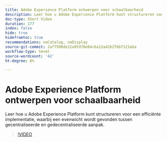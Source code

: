 ```yaml
---
title: Adobe Experience Platform ontwerpen voor schaalbaarheid
description: Leer hoe u Adobe Experience Platform kunt structureren voor een efficiënte implementatie, waarbij een evenwicht wordt gevonden tussen gecentraliseerde en gedecentraliseerde aanpak.
doc-type: Short Video
duration: 177
index: false
hide: true
hidefromtoc: true
recommendations: noCatalog, noDisplay
source-git-commit: 2af7500de12a9fd78e64c6a12a42b2fbbf121eba
workflow-type: tm+mt
source-wordcount: '42'
ht-degree: 0%

---
```



# Adobe Experience Platform ontwerpen voor schaalbaarheid

Leer hoe u Adobe Experience Platform kunt structureren voor een efficiënte implementatie, waarbij een evenwicht wordt gevonden tussen gecentraliseerde en gedecentraliseerde aanpak.

<!-- 62_S601_3442532_176_architecting-adobe-experience-platform-for-scalability -->
>[!VIDEO](https://video.tv.adobe.com/v/3458321/?learn=on&enablevpops=true)
